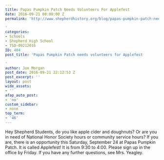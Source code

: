 ```yaml
---
title: Papas Pumpkin Patch Needs Volunteers For Applefest
date: 2016-09-21 00:00:00 Z
permalink: 'http://www.shepherdhistory.org/blog/papas-pumpkin-patch-needs-volunteers-for-applefest/

'
categories:
- Schools
- Shepherd High School
- TSD-09212016
ID: 404
post_title: 'Papas Pumpkin Patch needs volunteers for Applefest

'
author: Jon Morgan
post_date: 2016-09-21 22:12:53 Z
post_excerpt: ''
layout: post
wide_assets:
- ''
afap_auto_post:
- 'no'
custom_sidebar:
- none
top_term:
- '46'
---
```


Hey Shepherd Students, do you like apple cider and doughnuts? Or are you in need of National Honor Society hours or community service hours? If you are, there is an opportunity this Saturday, September 24 at Papas Pumpkin Patch. It is called Applefest! It is from 9:30 to 4:00. Please sign up in the office by Friday. If you have any further questions, see Mrs. Yeagley.